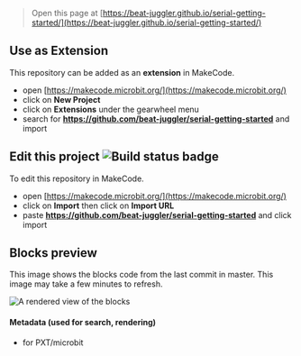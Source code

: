 
> Open this page at [https://beat-juggler.github.io/serial-getting-started/](https://beat-juggler.github.io/serial-getting-started/)

## Use as Extension

This repository can be added as an **extension** in MakeCode.

* open [https://makecode.microbit.org/](https://makecode.microbit.org/)
* click on **New Project**
* click on **Extensions** under the gearwheel menu
* search for **https://github.com/beat-juggler/serial-getting-started** and import

## Edit this project ![Build status badge](https://github.com/beat-juggler/serial-getting-started/workflows/MakeCode/badge.svg)

To edit this repository in MakeCode.

* open [https://makecode.microbit.org/](https://makecode.microbit.org/)
* click on **Import** then click on **Import URL**
* paste **https://github.com/beat-juggler/serial-getting-started** and click import

## Blocks preview

This image shows the blocks code from the last commit in master.
This image may take a few minutes to refresh.

![A rendered view of the blocks](https://github.com/beat-juggler/serial-getting-started/raw/master/.github/makecode/blocks.png)

#### Metadata (used for search, rendering)

* for PXT/microbit
<script src="https://makecode.com/gh-pages-embed.js"></script><script>makeCodeRender("{{ site.makecode.home_url }}", "{{ site.github.owner_name }}/{{ site.github.repository_name }}");</script>
